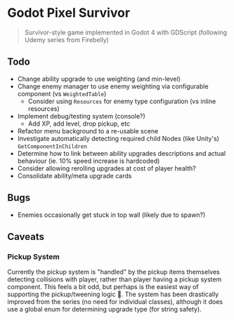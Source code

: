 # Godot Pixel Survivor

> Survivor-style game implemented in Godot 4 with GDScript (following Udemy series from Firebelly)

## Todo

- Change ability upgrade to use weighting (and min-level)
- Change enemy manager to use enemy weighting via configurable component (vs `WeightedTable`)
  - Consider using `Resources` for enemy type configuration (vs inline resources)
- Implement debug/testing system (console?)
  - Add XP, add level, drop pickup, etc
- Refactor menu background to a re-usable scene
- Investigate automatically detecting required child Nodes (like Unity's) `GetComponentInChildren`
- Determine how to link between ability upgrades descriptions and actual behaviour (ie. 10% speed increase is hardcoded)
- Consider allowing rerolling upgrades at cost of player health?
- Consolidate ability/meta upgrade cards

## Bugs

- Enemies occasionally get stuck in top wall (likely due to spawn?)

## Caveats

### Pickup System

Currently the pickup system is "handled" by the pickup items themselves detecting collisions with player, rather than player having a pickup system component. This feels a bit odd, but perhaps is the easiest way of supporting the pickup/tweening logic 🤷. The system has been drastically improved from the series (no need for individual classes), although it does use a global enum for determining upgrade type (for string safety).
